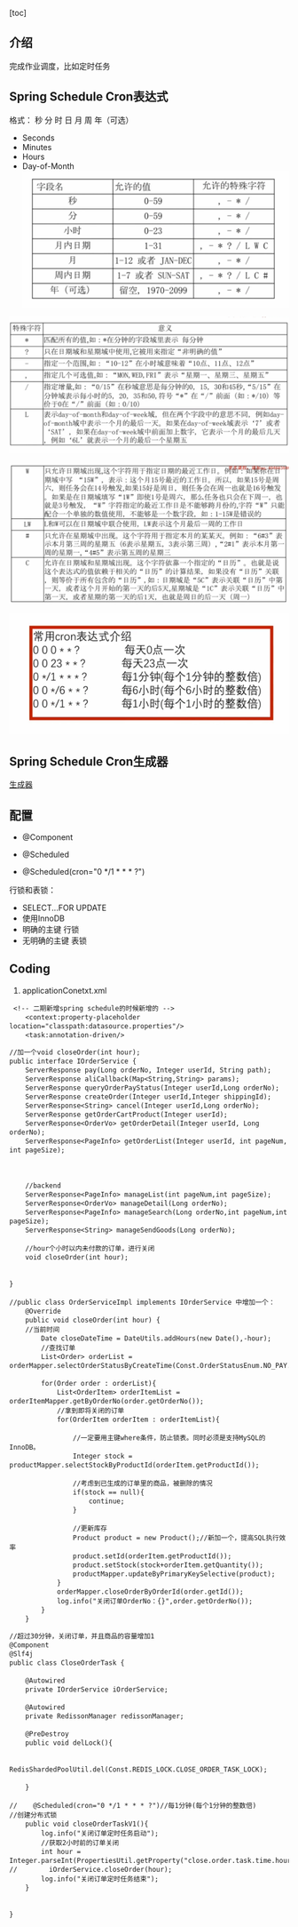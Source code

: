 [toc]
## 介绍
完成作业调度，比如定时任务


## Spring Schedule Cron表达式

格式： 秒 分 时 日 月 周 年（可选）

- Seconds
- Minutes
- Hours
- Day-of-Month
![](https://raw.githubusercontent.com/binbinbin5/myPics/master/file/20190820211448.png)

![](https://raw.githubusercontent.com/binbinbin5/myPics/master/file/20190820211532.png)

![](https://raw.githubusercontent.com/binbinbin5/myPics/master/file/20190820211752.png)

![](https://raw.githubusercontent.com/binbinbin5/myPics/master/file/20190820211852.png)

## Spring Schedule Cron生成器

[生成器](http://cron.qqe2.com/)

## 配置 

- @Component

- @Scheduled

- @Scheduled(cron="0 */1 * * * ?")

行锁和表锁：
- SELECT...FOR UPDATE
- 使用InnoDB
- 明确的主键 行锁
- 无明确的主键 表锁

## Coding

1. applicationConetxt.xml

```
 <!-- 二期新增spring schedule的时候新增的 -->
    <context:property-placeholder location="classpath:datasource.properties"/>
    <task:annotation-driven/>
```

```
//加一个void closeOrder(int hour);
public interface IOrderService {
    ServerResponse pay(Long orderNo, Integer userId, String path);
    ServerResponse aliCallback(Map<String,String> params);
    ServerResponse queryOrderPayStatus(Integer userId,Long orderNo);
    ServerResponse createOrder(Integer userId,Integer shippingId);
    ServerResponse<String> cancel(Integer userId,Long orderNo);
    ServerResponse getOrderCartProduct(Integer userId);
    ServerResponse<OrderVo> getOrderDetail(Integer userId, Long orderNo);
    ServerResponse<PageInfo> getOrderList(Integer userId, int pageNum, int pageSize);



    //backend
    ServerResponse<PageInfo> manageList(int pageNum,int pageSize);
    ServerResponse<OrderVo> manageDetail(Long orderNo);
    ServerResponse<PageInfo> manageSearch(Long orderNo,int pageNum,int pageSize);
    ServerResponse<String> manageSendGoods(Long orderNo);

    //hour个小时以内未付款的订单，进行关闭
    void closeOrder(int hour);


}

//public class OrderServiceImpl implements IOrderService 中增加一个：
    @Override
    public void closeOrder(int hour) {
    //当前时间
        Date closeDateTime = DateUtils.addHours(new Date(),-hour);
        //查找订单
        List<Order> orderList = orderMapper.selectOrderStatusByCreateTime(Const.OrderStatusEnum.NO_PAY.getCode(),DateTimeUtil.dateToStr(closeDateTime));

        for(Order order : orderList){
            List<OrderItem> orderItemList = orderItemMapper.getByOrderNo(order.getOrderNo());
            //拿到即将关闭的订单
            for(OrderItem orderItem : orderItemList){

                //一定要用主键where条件，防止锁表。同时必须是支持MySQL的InnoDB。
                Integer stock = productMapper.selectStockByProductId(orderItem.getProductId());

                //考虑到已生成的订单里的商品，被删除的情况
                if(stock == null){
                    continue;
                }
                
                //更新库存
                Product product = new Product();//新加一个，提高SQL执行效率
                product.setId(orderItem.getProductId());
                product.setStock(stock+orderItem.getQuantity());
                productMapper.updateByPrimaryKeySelective(product);
            }
            orderMapper.closeOrderByOrderId(order.getId());
            log.info("关闭订单OrderNo：{}",order.getOrderNo());
        }
    }
```

```
//超过30分钟，关闭订单，并且商品的容量增加1
@Component
@Slf4j
public class CloseOrderTask {

    @Autowired
    private IOrderService iOrderService;

    @Autowired
    private RedissonManager redissonManager;

    @PreDestroy
    public void delLock(){
    
        RedisShardedPoolUtil.del(Const.REDIS_LOCK.CLOSE_ORDER_TASK_LOCK);

    }

//    @Scheduled(cron="0 */1 * * * ?")//每1分钟(每个1分钟的整数倍)
//创建分布式锁
    public void closeOrderTaskV1(){
        log.info("关闭订单定时任务启动");
        //获取2小时前的订单关闭
        int hour = Integer.parseInt(PropertiesUtil.getProperty("close.order.task.time.hour","2"));
//        iOrderService.closeOrder(hour);
        log.info("关闭订单定时任务结束");
    }


}

```
